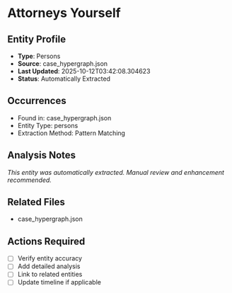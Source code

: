 # Attorneys Yourself

## Entity Profile
- **Type**: Persons
- **Source**: case_hypergraph.json
- **Last Updated**: 2025-10-12T03:42:08.304623
- **Status**: Automatically Extracted

## Occurrences
- Found in: case_hypergraph.json
- Entity Type: persons
- Extraction Method: Pattern Matching

## Analysis Notes
*This entity was automatically extracted. Manual review and enhancement recommended.*

## Related Files
- case_hypergraph.json

## Actions Required
- [ ] Verify entity accuracy
- [ ] Add detailed analysis
- [ ] Link to related entities
- [ ] Update timeline if applicable
